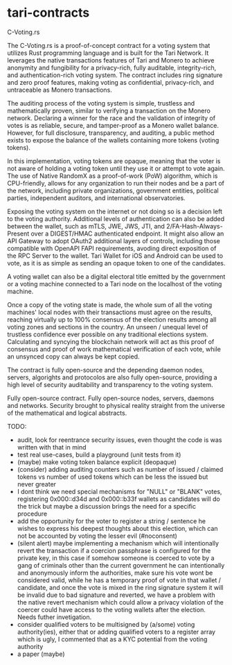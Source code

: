 # tari-contracts
C-Voting.rs 

The C-Voting.rs is a proof-of-concept contract for a voting system that utilizes Rust programming language and is built for the Tari Network. It leverages the native transactions features of Tari and Monero to achieve anonymity and fungibility for a privacy-rich, fully auditable, integrity-rich, and authentication-rich voting system. The contract includes ring signature and zero proof features, making voting as confidential, privacy-rich, and untraceable as Monero transactions.

The auditing process of the voting system is simple, trustless and mathematically proven, similar to verifying a transaction on the Monero network. Declaring a winner for the race and the validation of integrity of votes is as reliable, secure, and tamper-proof as a Monero wallet balance. However, for full disclosure, transparency, and auditing, a public method exists to expose the balance of the wallets containing more tokens (voting tokens).

In this implementation, voting tokens are opaque, meaning that the voter is not aware of holding a voting token until they use it or attempt to vote again. The use of Native RandomX as a proof-of-work (PoW) algorithm, which is CPU-friendly, allows for any organization to run their nodes and be a part of the network, including private organizations, government entities, political parties, independent auditors, and international observatories.

Exposing the voting system on the internet or not doing so is a decision left to the voting authority. Additional levels of authentication can also be added between the wallet, such as mTLS, JWE, JWS, JTI, and 2/FA-Hash-Always-Present over a DIGEST/HMAC authenticated endpoint. It might also allow an API Gateway to adopt OAuth2 additional layers of controls, including those compatible with OpenAPI FAPI requirements, avoding direct exposition of the RPC Server to the wallet. Tari Wallet for iOS and Android can be used to vote, as it is as simple as sending an opaque token to one of the candidates.

A voting wallet can also be a digital electoral title emitted by the government or a voting machine connected to a Tari node on the localhost of the voting machine.

Once a copy of the voting state is made, the whole sum of all the voting machines' local nodes with their transactions must agree on the results, reaching virtually up to 100% consensus of the election results among all voting zones and sections in the country. An unseen / unequal level of trustless confidence ever possible on any traditional elections system. Calculating and syncying the blockchain network will act as this proof of consensus and proof of work mathematical verification of each vote, while an unsynced copy can always be kept copied.

The contract is fully open-source and the depending daemon nodes, servers, algorights and protocolos are also fully open-source, providing a high level of security auditability and transparency to the voting system.

Fully open-source contract. Fully open-source nodes, servers, daemons and networks. Security brought to physical reality straight from the universe of the mathematical and logical abstracts.

TODO:
- audit, look for reentrance security issues, even thought the code is was written with that in mind
- test real use-cases, build a playground (unit tests from it)
- (maybe) make voting token balance explicit (deopaque)
- (consider) adding auditing counters such as number of issued / claimed tokens vs number of used tokens which can be less the issued but never greater
- I dont think we need special mechanisms for "NULL" or "BLANK" votes, registering 0x000::d34d and 0x000::b33f wallets as candidates will do the trick but maybe a discussion brings the need for a specific procedure
- add the opportunity for the voter to register a string / sentence he wishes to express his deepest thoughts about this election, which can not be accounted by voting the lesser evil (#noconsent)
- (silent alert) maybe implementing a mechanism which will intentionally revert the transaction if a coercion passphrase is configured for the private key, in this case if somehow someone is coerced to vote by a gang of criminals other than the current government he can intentionally and anonymously inform the authorities, make sure his vote wont be considered valid, while he has a temporary proof of vote in that wallet / candidate, and once the vote is mixed in the ring signature system it will be invalid due to bad signature and reverted, we have a problem with the native revert mechanism which could allow a privacy violation of the coercer could have access to the voting wallets after the election. Needs futher invetigation.
- consider qualified voters to be multisigned by (a/some) voting authority(ies), either that or adding qualified voters to a register array which is ugly, I commented that as a KYC potential from the voting authority
- a paper (maybe)
